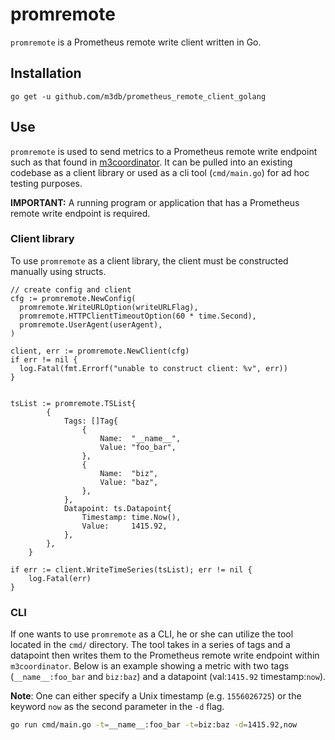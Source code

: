 # promremote

`promremote` is a Prometheus remote write client written in Go.

## Installation

`go get -u github.com/m3db/prometheus_remote_client_golang`

## Use

`promremote` is used to send metrics to a Prometheus remote write endpoint such as that found in
[m3coordinator](http://m3db.github.io/m3/overview/components/#m3-coordinator). It can be pulled into
an existing codebase as a client library or used as a cli tool (`cmd/main.go`) for ad hoc testing
purposes.

**IMPORTANT:** A running program or application that has a Prometheus remote write endpoint is required.

### Client library

To use `promremote` as a client library, the client must be constructed manually using structs.

```golang
// create config and client
cfg := promremote.NewConfig(
  promremote.WriteURLOption(writeURLFlag),
  promremote.HTTPClientTimeoutOption(60 * time.Second),
  promremote.UserAgent(userAgent),
)

client, err := promremote.NewClient(cfg)
if err != nil {
  log.Fatal(fmt.Errorf("unable to construct client: %v", err))
}


tsList := promremote.TSList{
		{
			Tags: []Tag{
				{
					Name:  "__name__",
					Value: "foo_bar",
				},
				{
					Name:  "biz",
					Value: "baz",
				},
			},
			Datapoint: ts.Datapoint{
				Timestamp: time.Now(),
				Value:     1415.92,
			},
		},
	}

if err := client.WriteTimeSeries(tsList); err != nil {
	log.Fatal(err)
}
```

### CLI

If one wants to use `promremote` as a CLI, he or she can utilize the tool located in the `cmd/`
directory. The tool takes in a series of tags and a datapoint then writes them to the Prometheus
remote write endpoint within `m3coordinator`. Below is an example showing a metric with two tags
(`__name__:foo_bar` and `biz:baz`) and a datapoint (val:`1415.92` timestamp:`now`).

**Note**: One can either specify a Unix timestamp (e.g. `1556026725`) or the keyword `now` as the
second parameter in the `-d` flag.

```bash
go run cmd/main.go -t=__name__:foo_bar -t=biz:baz -d=1415.92,now
```
